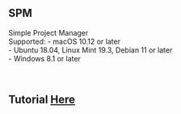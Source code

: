 ## SPM
Simple Project Manager <br>
Supported:
	- macOS 10.12 or later<br>
	- Ubuntu 18.04, Linux Mint 19.3, Debian 11 or later<br>
	- Windows 8.1 or later<br>

<br>

## Tutorial [Here](/tutorial/TUTORIAL.md)
